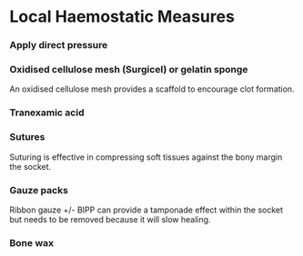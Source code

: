 # Local Haemostatic Measures

### Apply direct pressure

### Oxidised cellulose mesh (Surgicel) or gelatin sponge
An oxidised cellulose mesh provides a scaffold to encourage clot formation. 

### Tranexamic acid

### Sutures
Suturing is effective in compressing soft tissues against the bony margin the socket. 

### Gauze packs
Ribbon gauze +/- BIPP can provide a tamponade effect within the socket but needs to be removed because it will slow healing.

### Bone wax